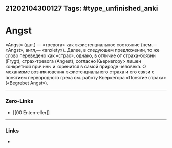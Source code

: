 21202104300127
Tags: #type_unfinished_anki
---
# Angst

«Angst» (дат.) — «тревога» как экзистенциальное состояние {нем.— «Angst», англ,— «anxiety»). Далее, в следующем предложении, то же слово переведено как «страх», однако, в отличие от страха-боязни (Frygt), страх-тревога (Angest), согласно Кьеркегору> лишен конкретной причины и коренится в самой природе человека. О механизме возникновения экзистенциального страха и его связи с понятием первородного греха см. работу Кьеркегора «Понятие страха» («Begrebet Angst»). 

---
### Zero-Links
- [[00 Enten-eller]]
---
### Links
-